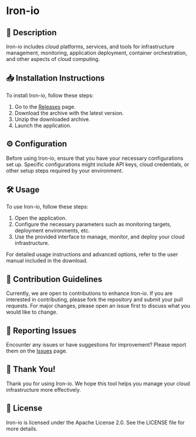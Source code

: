 # Iron-io

## 📜 Description

Iron-io includes cloud platforms, services, and tools for infrastructure management, monitoring, application deployment, container orchestration, and other aspects of cloud computing.

## 📥 Installation Instructions

To install Iron-io, follow these steps:

1. Go to the [Releases](../../releases) page.
2. Download the archive with the latest version.
3. Unzip the downloaded archive.
4. Launch the application.

## ⚙️ Configuration

Before using Iron-io, ensure that you have your necessary configurations set up. Specific configurations might include API keys, cloud credentials, or other setup steps required by your environment.

## 🛠️ Usage

To use Iron-io, follow these steps:

1. Open the application.
2. Configure the necessary parameters such as monitoring targets, deployment environments, etc.
3. Use the provided interface to manage, monitor, and deploy your cloud infrastructure.

For detailed usage instructions and advanced options, refer to the user manual included in the download.

## 🤝 Contribution Guidelines

Currently, we are open to contributions to enhance Iron-io. If you are interested in contributing, please fork the repository and submit your pull requests. For major changes, please open an issue first to discuss what you would like to change.

## 🐞 Reporting Issues

Encounter any issues or have suggestions for improvement? Please report them on the [Issues](../../issues) page.

## 🌟 Thank You!

Thank you for using Iron-io. We hope this tool helps you manage your cloud infrastructure more effectively.

## 📄 License

Iron-io is licensed under the Apache License 2.0. See the LICENSE file for more details.
